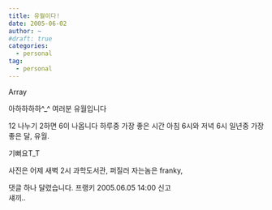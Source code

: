 ```yaml
---
title: 유월이다!
date: 2005-06-02
author: ~
#draft: true
categories:
  - personal
tag:
  - personal
---
```




Array

아하하하하^_^
여러분 유월입니다

12 나누기 2하면 6이 나옵니다
하루중 가장 좋은 시간 아침 6시와 저녁 6시
일년중 가장 좋은 달, 유월.

기뻐요T_T

사진은 어제 새벽 2시 과학도서관, 퍼질러 자는놈은 franky,


 댓글 하나 달렸습니다.
 프랭키 2005.06.05 14:00 신고   
섀끼..





